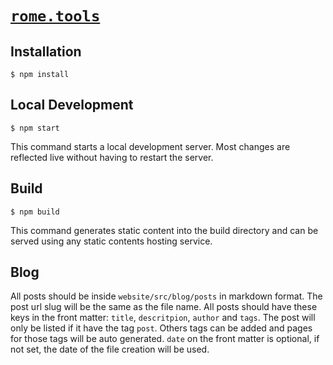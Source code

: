 # [`rome.tools`](https://rome.tools/)

## Installation

```
$ npm install
```

## Local Development

```
$ npm start
```

This command starts a local development server. Most changes are reflected live without having to restart the server.

## Build

```
$ npm build
```

This command generates static content into the build directory and can be served using any static contents hosting service.

## Blog

All posts should be inside `website/src/blog/posts` in markdown format. The post url slug will be the same as the file name. All posts should have these keys in the front matter: `title`, `descritpion`, `author` and `tags`. The post will only be listed if it have the tag `post`. Others tags can be added and pages for those tags will be auto generated. `date` on the front matter is optional, if not set, the date of the file creation will be used.
